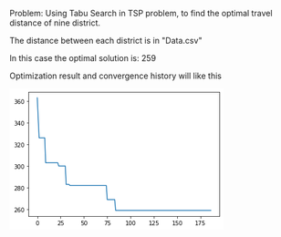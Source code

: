 Problem: Using Tabu Search in TSP problem, to find the optimal travel distance of nine district.

The distance between each district is in "Data.csv"

In this case the optimal solution is: 259 

Optimization result and convergence history will like this

![image](https://github.com/yukai9515/Data-Analysis/blob/main/Algorithm/Tabu_Search/Tabu_Search.png)
